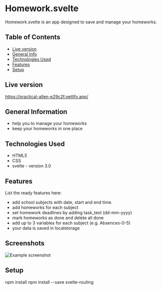 # Homework.svelte
Homework.svelte is an app designed to save and manage your homeworks. 
## Table of Contents
* [Live version](#live-version)
* [General Info](#general-information)
* [Technologies Used](#technologies-used)
* [Features](#features)
* [Setup](#setup)

## Live version
https://practical-allen-e29c2f.netlify.app/

## General Information
- help you to manage your homeworks
- keep your homeworks in one place


## Technologies Used
- HTML5
- CSS
- svelte - version 3.0


## Features
List the ready features here:
- add school subjects with date, start and end time.
- add homeworks for each subject
- set homework deadlines by adding task_text (dd-mm-yyyy)
- mark homeworks as done and delete all done
- add up to 3 variables for each subject (e.g. Absences-0-5)
- your data is saved in localstorage


## Screenshots
![Example screenshot](./img/screenshot.png)


## Setup
npm install
npm install --save svelte-routing

